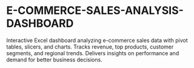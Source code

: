 # E-COMMERCE-SALES-ANALYSIS-DASHBOARD
Interactive Excel dashboard analyzing e-commerce sales data with pivot tables, slicers, and charts. Tracks revenue, top products, customer segments, and regional trends. Delivers insights on performance and demand for better business decisions.

